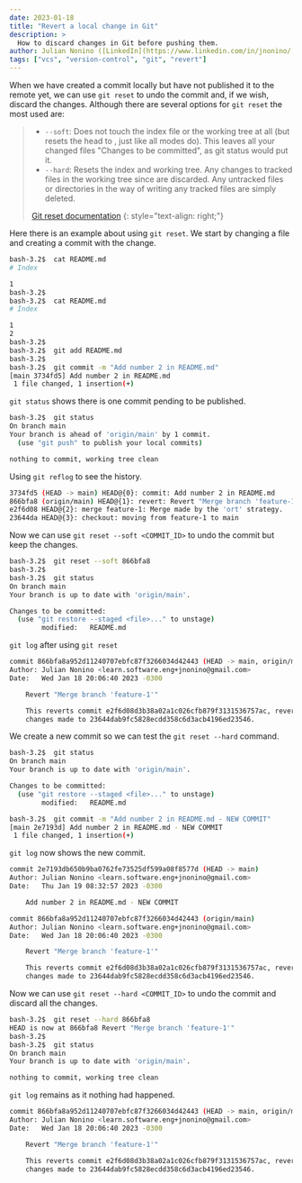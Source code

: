 ```yaml
---
date: 2023-01-18
title: "Revert a local change in Git"
description: >
  How to discard changes in Git before pushing them.
author: Julian Nonino ([LinkedIn](https://www.linkedin.com/in/jnonino/))
tags: ["vcs", "version-control", "git", "revert"]
---
```


When we have created a commit locally but have not published it to the remote yet, we can use `git reset` to undo the commit and, if we wish, discard the changes.
Although there are several options for `git reset` the most used are:

> - `--soft`: Does not touch the index file or the working tree at all (but resets the head to <COMMIT>, just like all modes do). This leaves all your changed files "Changes to be committed", as git status would put it.
> - `--hard`: Resets the index and working tree. Any changes to tracked files in the working tree since <COMMIT> are discarded. Any untracked files or directories in the way of writing any tracked files are simply deleted.
>
> [Git reset documentation](https://git-scm.com/docs/git-reset)
> {: style="text-align: right;"}

Here there is an example about using `git reset`. We start by changing a file and creating a commit with the change.

```bash
bash-3.2$  cat README.md
# Index

1
bash-3.2$
bash-3.2$  cat README.md
# Index

1
2
bash-3.2$
bash-3.2$  git add README.md
bash-3.2$
bash-3.2$  git commit -m "Add number 2 in README.md"
[main 3734fd5] Add number 2 in README.md
 1 file changed, 1 insertion(+)
```

`git status` shows there is one commit pending to be published.

```bash
bash-3.2$  git status
On branch main
Your branch is ahead of 'origin/main' by 1 commit.
  (use "git push" to publish your local commits)

nothing to commit, working tree clean
```

Using `git reflog` to see the history.

```bash
3734fd5 (HEAD -> main) HEAD@{0}: commit: Add number 2 in README.md
866bfa8 (origin/main) HEAD@{1}: revert: Revert "Merge branch 'feature-1'"
e2f6d08 HEAD@{2}: merge feature-1: Merge made by the 'ort' strategy.
23644da HEAD@{3}: checkout: moving from feature-1 to main
```

Now we can use `git reset --soft <COMMIT_ID>` to undo the commit but keep the changes.

```bash
bash-3.2$  git reset --soft 866bfa8
bash-3.2$
bash-3.2$  git status
On branch main
Your branch is up to date with 'origin/main'.

Changes to be committed:
  (use "git restore --staged <file>..." to unstage)
        modified:   README.md
```

`git log` after using `git reset`

```bash
commit 866bfa8a952d11240707ebfc87f3266034d42443 (HEAD -> main, origin/main)
Author: Julian Nonino <learn.software.eng+jnonino@gmail.com>
Date:   Wed Jan 18 20:06:40 2023 -0300

    Revert "Merge branch 'feature-1'"

    This reverts commit e2f6d08d3b38a02a1c026cfb879f3131536757ac, reversing
    changes made to 23644dab9fc5828ecdd358c6d3acb4196ed23546.
```

We create a new commit so we can test the `git reset --hard` command.

```bash
bash-3.2$  git status
On branch main
Your branch is up to date with 'origin/main'.

Changes to be committed:
  (use "git restore --staged <file>..." to unstage)
        modified:   README.md

bash-3.2$  git commit -m "Add number 2 in README.md - NEW COMMIT"
[main 2e7193d] Add number 2 in README.md - NEW COMMIT
 1 file changed, 1 insertion(+)
```

`git log` now shows the new commit.

```bash
commit 2e7193db650b9ba0762fe73525df599a08f8577d (HEAD -> main)
Author: Julian Nonino <learn.software.eng+jnonino@gmail.com>
Date:   Thu Jan 19 08:32:57 2023 -0300

    Add number 2 in README.md - NEW COMMIT

commit 866bfa8a952d11240707ebfc87f3266034d42443 (origin/main)
Author: Julian Nonino <learn.software.eng+jnonino@gmail.com>
Date:   Wed Jan 18 20:06:40 2023 -0300

    Revert "Merge branch 'feature-1'"

    This reverts commit e2f6d08d3b38a02a1c026cfb879f3131536757ac, reversing
    changes made to 23644dab9fc5828ecdd358c6d3acb4196ed23546.
```

Now we can use `git reset --hard <COMMIT_ID>` to undo the commit and discard all the changes.

```bash
bash-3.2$  git reset --hard 866bfa8
HEAD is now at 866bfa8 Revert "Merge branch 'feature-1'"
bash-3.2$
bash-3.2$  git status
On branch main
Your branch is up to date with 'origin/main'.

nothing to commit, working tree clean
```

`git log` remains as it nothing had happened.

```bash
commit 866bfa8a952d11240707ebfc87f3266034d42443 (HEAD -> main, origin/main)
Author: Julian Nonino <learn.software.eng+jnonino@gmail.com>
Date:   Wed Jan 18 20:06:40 2023 -0300

    Revert "Merge branch 'feature-1'"

    This reverts commit e2f6d08d3b38a02a1c026cfb879f3131536757ac, reversing
    changes made to 23644dab9fc5828ecdd358c6d3acb4196ed23546.
```
